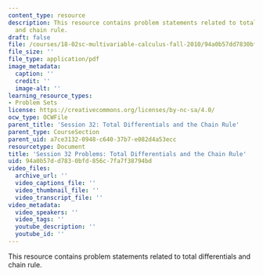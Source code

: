 ```yaml
---
content_type: resource
description: This resource contains problem statements related to total differentials
  and chain rule.
draft: false
file: /courses/18-02sc-multivariable-calculus-fall-2010/94a0b57dd7830bfd856c7fa7f38794bd_MIT18_02SC_pb_30_quest.pdf
file_size: ''
file_type: application/pdf
image_metadata:
  caption: ''
  credit: ''
  image-alt: ''
learning_resource_types:
- Problem Sets
license: https://creativecommons.org/licenses/by-nc-sa/4.0/
ocw_type: OCWFile
parent_title: 'Session 32: Total Differentials and the Chain Rule'
parent_type: CourseSection
parent_uid: a7ce3132-0948-c640-37b7-e082d4a53ecc
resourcetype: Document
title: 'Session 32 Problems: Total Differentials and the Chain Rule'
uid: 94a0b57d-d783-0bfd-856c-7fa7f38794bd
video_files:
  archive_url: ''
  video_captions_file: ''
  video_thumbnail_file: ''
  video_transcript_file: ''
video_metadata:
  video_speakers: ''
  video_tags: ''
  youtube_description: ''
  youtube_id: ''
---
```

This resource contains problem statements related to total differentials and chain rule.